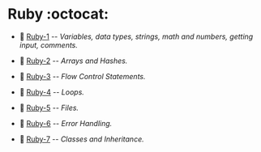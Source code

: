 # Ruby :octocat:

* :parrot: [Ruby-1](Ruby-1) --  _Variables, data types, strings, math and numbers, getting input, comments._ 

* :parrot: [Ruby-2](Ruby-2) --  _Arrays and Hashes._
* :parrot: [Ruby-3](Ruby-3) -- _Flow Control Statements._
* :parrot: [Ruby-4](Ruby-4) -- _Loops._
* :parrot: [Ruby-5](Ruby-5) -- _Files._
* :parrot: [Ruby-6](Ruby-6) -- _Error Handling._
* :parrot: [Ruby-7](Ruby-7) -- _Classes and Inheritance._



